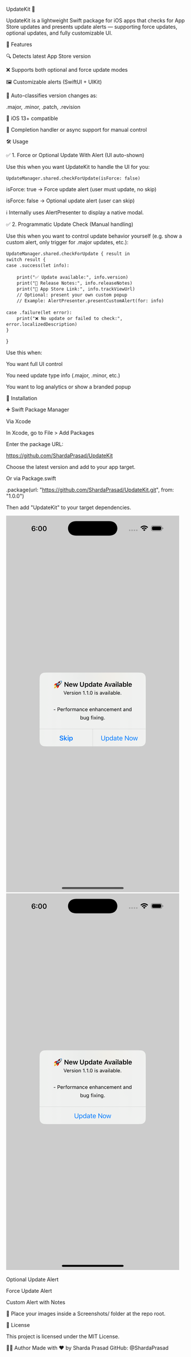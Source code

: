 UpdateKit 🚀

UpdateKit is a lightweight Swift package for iOS apps that checks for App Store updates and presents update alerts — supporting force updates, optional updates, and fully customizable UI.

🧹 Features

🔍 Detects latest App Store version

❌ Supports both optional and force update modes

🖼️ Customizable alerts (SwiftUI + UIKit)

🧐 Auto-classifies version changes as:

.major, .minor, .patch, .revision

📱 iOS 13+ compatible

🧪 Completion handler or async support for manual control

🛠 Usage

✅ 1. Force or Optional Update With Alert (UI auto-shown)

Use this when you want UpdateKit to handle the UI for you:

    UpdateManager.shared.checkForUpdate(isForce: false)

isForce: true → Force update alert (user must update, no skip)

isForce: false → Optional update alert (user can skip)

ℹ️ Internally uses AlertPresenter to display a native modal.

✅ 2. Programmatic Update Check (Manual handling)

Use this when you want to control update behavior yourself (e.g. show a custom alert, only trigger for .major updates, etc.):


    UpdateManager.shared.checkForUpdate { result in
    switch result {
    case .success(let info):
    
        print("✅ Update available:", info.version)
        print("📜 Release Notes:", info.releaseNotes)
        print("🔗 App Store Link:", info.trackViewUrl)
        // Optional: present your own custom popup
        // Example: AlertPresenter.presentCustomAlert(for: info)

    case .failure(let error):
        print("❌ No update or failed to check:", error.localizedDescription)
    }
}

Use this when:

You want full UI control

You need update type info (.major, .minor, etc.)

You want to log analytics or show a branded popup

📆 Installation

➕ Swift Package Manager

Via Xcode

In Xcode, go to File > Add Packages

Enter the package URL:

https://github.com/ShardaPrasad/UpdateKit

Choose the latest version and add to your app target.

Or via Package.swift

.package(url: "https://github.com/ShardaPrasad/UpdateKit.git", from: "1.0.0")

Then add "UpdateKit" to your target dependencies.

![Optional](Screenshots/2.png)
![Force](Screenshots/1.png)

Optional Update Alert

Force Update Alert

Custom Alert with Notes







📁 Place your images inside a Screenshots/ folder at the repo root.

📄 License

This project is licensed under the MIT License.

👨‍💼 Author
Made with ❤️ by Sharda Prasad
GitHub: @ShardaPrasad
